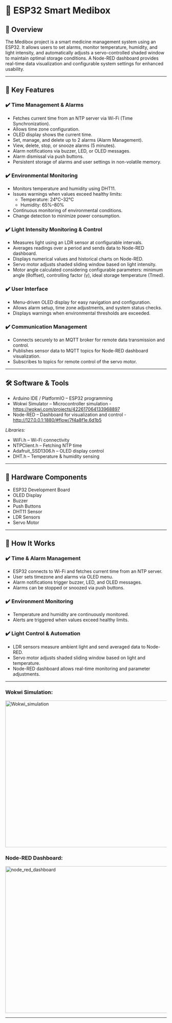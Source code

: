 # 💊 ESP32 Smart Medibox

## 📖 Overview
The Medibox project is a smart medicine management system using an ESP32. It allows users to set alarms, monitor temperature, humidity, and light intensity, and automatically adjusts a servo-controlled shaded window to maintain optimal storage conditions. A Node-RED dashboard provides real-time data visualization and configurable system settings for enhanced usability.

---

## 🌟 Key Features

### ✔️ Time Management & Alarms
- Fetches current time from an NTP server via Wi-Fi (Time Synchronization).  
- Allows time zone configuration.  
- OLED display shows the current time.  
- Set, manage, and delete up to 2 alarms (Alarm Management).  
- View, delete, stop, or snooze alarms (5 minutes).  
- Alarm notifications via buzzer, LED, or OLED messages.  
- Alarm dismissal via push buttons.  
- Persistent storage of alarms and user settings in non-volatile memory.  

### ✔️ Environmental Monitoring
- Monitors temperature and humidity using DHT11.  
- Issues warnings when values exceed healthy limits:  
  - Temperature: 24°C–32°C  
  - Humidity: 65%–80%  
- Continuous monitoring of environmental conditions.  
- Change detection to minimize power consumption.  

### ✔️ Light Intensity Monitoring & Control
- Measures light using an LDR sensor at configurable intervals.  
- Averages readings over a period and sends data to Node-RED dashboard.  
- Displays numerical values and historical charts on Node-RED.  
- Servo motor adjusts shaded sliding window based on light intensity.  
- Motor angle calculated considering configurable parameters: minimum angle (θoffset), controlling factor (γ), ideal storage temperature (Tmed).  

### ✔️ User Interface
- Menu-driven OLED display for easy navigation and configuration.  
- Allows alarm setup, time zone adjustments, and system status checks.  
- Displays warnings when environmental thresholds are exceeded.  

### ✔️ Communication Management
- Connects securely to an MQTT broker for remote data transmission and control.  
- Publishes sensor data to MQTT topics for Node-RED dashboard visualization.  
- Subscribes to topics for remote control of the servo motor.  

---

## 🛠 Software & Tools
- Arduino IDE / PlatformIO – ESP32 programming  
- Wokwi Simulator – Microcontroller simulation - https://wokwi.com/projects/422617064133968897
- Node-RED – Dashboard for visualization and control - http://127.0.0.1:1880/#flow/7f4a8f1e.6d1b5  

*Libraries:*  
- WiFi.h – Wi-Fi connectivity  
- NTPClient.h – Fetching NTP time  
- Adafruit_SSD1306.h – OLED display control  
- DHT.h – Temperature & humidity sensing  

---

## 🧰 Hardware Components
- ESP32 Development Board  
- OLED Display  
- Buzzer  
- Push Buttons  
- DHT11 Sensor  
- LDR Sensors  
- Servo Motor  

---

## 🔧 How It Works

### ✔️ Time & Alarm Management
- ESP32 connects to Wi-Fi and fetches current time from an NTP server.  
- User sets timezone and alarms via OLED menu.  
- Alarm notifications trigger buzzer, LED, and OLED messages.  
- Alarms can be stopped or snoozed via push buttons.  

### ✔️ Environment Monitoring
- Temperature and humidity are continuously monitored.  
- Alerts are triggered when values exceed healthy limits.  

### ✔️ Light Control & Automation
- LDR sensors measure ambient light and send averaged data to Node-RED.  
- Servo motor adjusts shaded sliding window based on light and temperature.  
- Node-RED dashboard allows real-time monitoring and parameter adjustments.  

---


### Wokwi Simulation: 
  <img width="786" height="457" alt="Wokwi_simulation" src="https://github.com/user-attachments/assets/22c56942-468d-4e39-bbea-f28ede15818a" />


### Node-RED Dashboard:  
  <img width="786" height="457" alt="node_red_dashboard" src="https://github.com/user-attachments/assets/22a22a5b-d80f-4fce-bf47-bb794033f8e1" />



---
